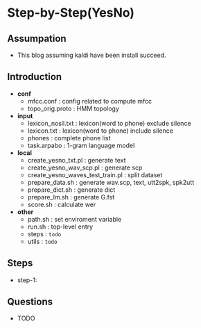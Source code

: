 # Step-by-Step(YesNo)
## Assumpation
- This blog assuming kaldi have been install succeed.
## Introduction
- **conf**
    - mfcc.conf : config related to compute mfcc
    - topo_orig.proto : HMM topology
- **input**
    - lexicon_nosil.txt : lexicon(word to phone) exclude silence
    - lexicon.txt : lexicon(word to phone) include silence
    - phones : complete phone list
    - task.arpabo : 1-gram language model
- **local**
    - create_yesno_txt.pl : generate text
    - create_yesno_wav_scp.pl : generate scp
    - create_yesno_waves_test_train.pl : split dataset
    - prepare_data.sh : generate wav.scp, text, utt2spk, spk2utt
    - prepare_dict.sh : generate dict
    - prepare_lm.sh : generate G.fst
    - score.sh : calculate wer
- **other**
    - path.sh : set enviroment variable
    - run.sh : top-level entry
    - steps : `todo`
    - utils : `todo`
## Steps
- step-1:
## Questions
- TODO